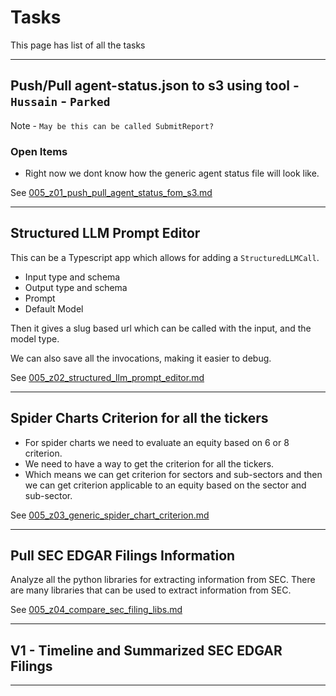 # Tasks

This page has list of all the tasks

---
## Push/Pull agent-status.json to s3 using tool - `Hussain` - `Parked`

Note - `May be this can be called SubmitReport?`


### Open Items
- Right now we dont know how the generic agent status file will look like.

See [005_z01_push_pull_agent_status_fom_s3.md](./005_z01_push_pull_agent_status_fom_s3.md)

---
## Structured LLM Prompt Editor

This can be a Typescript app which allows for adding a `StructuredLLMCall`.
- Input type and schema
- Output type and schema
- Prompt
- Default Model

Then it gives a slug based url which can be called with the input, and the model type.

We can also save all the invocations, making it easier to debug.

See [005_z02_structured_llm_prompt_editor.md](./005_z02_structured_llm_prompt_editor.md)

---

## Spider Charts Criterion for all the tickers
- For spider charts we need to evaluate an equity based on 6 or 8 criterion. 
- We need to have a way to get the criterion for all the tickers.
- Which means we can get criterion for sectors and sub-sectors and then we can get criterion applicable to 
an equity based on the sector and sub-sector.

See [005_z03_generic_spider_chart_criterion.md](./005_z03_generic_spider_chart_criterion.md)


---

## Pull SEC EDGAR Filings Information
Analyze all the python libraries for extracting information from SEC. There are many libraries that can be used to
extract information from SEC.

See [005_z04_compare_sec_filing_libs.md](./005_z04_compare_sec_filing_libs.md)

---

## V1 - Timeline and Summarized SEC EDGAR Filings

---
